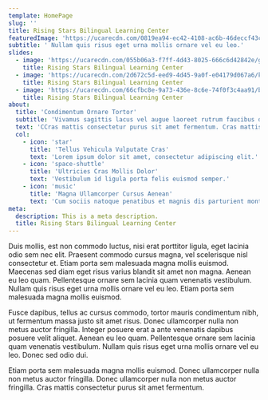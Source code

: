 ```yaml
---
template: HomePage
slug: ''
title: Rising Stars Bilingual Learning Center
featuredImage: 'https://ucarecdn.com/0819ea94-ec42-4108-ac6b-46deccf43cae/'
subtitle: ' Nullam quis risus eget urna mollis ornare vel eu leo.'
slides:
  - image: 'https://ucarecdn.com/055b06a3-f7ff-4d43-8025-666c6d42842e/girlwithleaf.jpg'
    title: Rising Stars Bilingual Learning Center
  - image: 'https://ucarecdn.com/2d672c5d-eed9-4d45-9a0f-e04179d067a6/kidsmiling.jpg'
    title: Rising Stars Bilingual Learning Center
  - image: 'https://ucarecdn.com/66cfbc8e-9a73-436e-8c6e-74f0f3c4aa91/babywithblock.jpg'
    title: Rising Stars Bilingual Learning Center
about:
  title: 'Condimentum Ornare Tortor'
  subtitle: 'Vivamus sagittis lacus vel augue laoreet rutrum faucibus dolor auctor.'
  text: 'CCras mattis consectetur purus sit amet fermentum. Cras mattis consectetur purus sit amet fermentum. Cras justo odio, dapibus ac facilisis in, egestas eget quam. Morbi leo risus, porta ac consectetur ac, vestibulum at eros.'
  col:
    - icon: 'star'
      title: 'Tellus Vehicula Vulputate Cras'
      text: 'Lorem ipsum dolor sit amet, consectetur adipiscing elit.'
    - icon: 'space-shuttle'
      title: 'Ultricies Cras Mollis Dolor'
      text: 'Vestibulum id ligula porta felis euismod semper.'
    - icon: 'music'
      title: 'Magna Ullamcorper Cursus Aenean'
      text: 'Cum sociis natoque penatibus et magnis dis parturient montes, nascetur ridiculus mus.'
meta:
  description: This is a meta description.
  title: Rising Stars Bilingual Learning Center
---
```


Duis mollis, est non commodo luctus, nisi erat porttitor ligula, eget lacinia odio sem nec elit. Praesent commodo cursus magna, vel scelerisque nisl consectetur et. Etiam porta sem malesuada magna mollis euismod. Maecenas sed diam eget risus varius blandit sit amet non magna. Aenean eu leo quam. Pellentesque ornare sem lacinia quam venenatis vestibulum. Nullam quis risus eget urna mollis ornare vel eu leo. Etiam porta sem malesuada magna mollis euismod.

Fusce dapibus, tellus ac cursus commodo, tortor mauris condimentum nibh, ut fermentum massa justo sit amet risus. Donec ullamcorper nulla non metus auctor fringilla. Integer posuere erat a ante venenatis dapibus posuere velit aliquet. Aenean eu leo quam. Pellentesque ornare sem lacinia quam venenatis vestibulum. Nullam quis risus eget urna mollis ornare vel eu leo. Donec sed odio dui.

Etiam porta sem malesuada magna mollis euismod. Donec ullamcorper nulla non metus auctor fringilla. Donec ullamcorper nulla non metus auctor fringilla. Cras mattis consectetur purus sit amet fermentum.
